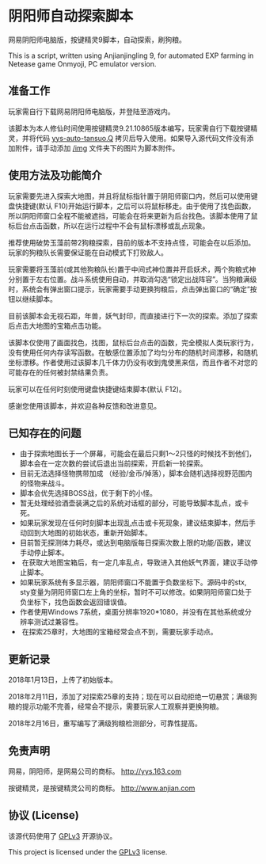 # 阴阳师自动探索脚本

网易阴阳师电脑版，按键精灵9脚本，自动探索，刷狗粮。

This is a script, written using Anjianjingling 9, for automated EXP farming in Netease game Onmyoji, PC emulator version. 

## 准备工作

玩家需自行下载网易阴阳师电脑版，并登陆至游戏内。

该脚本为本人修仙时间使用按键精灵9.21.10865版本编写，玩家需自行下载按键精灵，并将代码 [yys-auto-tansuo.Q](yys-auto-tansuo.Q) 拷贝后导入使用。如果导入源代码文件没有添加附件，请手动添加 [/img](/img) 文件夹下的图片为脚本附件。 

## 使用方法及功能简介

玩家需要先进入探索大地图，并且将鼠标指针置于阴阳师窗口内，然后可以使用键盘快捷键(默认 F10)开始运行脚本，之后可以将鼠标移走。由于使用了找色函数，所以阴阳师窗口全程不能被遮挡，可能会在将来更新为后台找色。该脚本使用了鼠标后台点击函数，所以在运行过程中不会有鼠标漂移或乱点现象。

推荐使用破势玉藻前带2狗粮探索，目前的版本不支持点怪，可能会在以后添加。玩家的狗粮队长需要保证能在自动模式下打败敌人。

玩家需要将玉藻前(或其他狗粮队长)置于中间式神位置并开启妖术，两个狗粮式神分别置于左右位置。战斗系统使用自动，并取消勾选“锁定出战阵容”。当狗粮满级时，系统会有弹出窗口提示，玩家需要手动更换狗粮后，点击弹出窗口的“确定”按钮以继续脚本。

目前该脚本会无视石距，年兽，妖气封印，而直接进行下一次的探索。添加了探索后点击大地图的宝箱点击功能。

该脚本仅使用了画面找色，找图，鼠标后台点击的函数，完全模拟人类玩家行为，没有使用任何内存读写函数。在敏感位置添加了均匀分布的随机时间漂移，和随机坐标漂移。作者使用过该脚本几千体力仍没有收到鬼使黑来信，而且作者不对您的可能存在的任何被封禁结果负责。  

玩家可以在任何时刻使用键盘快捷键结束脚本(默认 F12)。

感谢您使用该脚本，并欢迎各种反馈和改进意见。 

## 已知存在的问题

*  由于探索地图长于一个屏幕，可能会在最后只剩1～2只怪的时候找不到他们，脚本会在一定次数的尝试后退出当前探索，开启新一轮探索。
*  目前无法选择怪物携带加成 （经验/金币/掉落），脚本会随机选择视野范围内的怪物来战斗。
*  脚本会优先选择BOSS战，优于剩下的小怪。
*  暂无处理经验酒壶装满之后的系统对话框的部分，可能导致脚本乱点，或卡死。
*  如果玩家发现在任何时刻脚本出现乱点击或卡死现象，建议结束脚本，然后手动回到大地图的初始状态，重新开始脚本。 
*  目前暂无探测体力耗尽，或达到电脑版每日探索次数上限的功能/函数，建议手动停止脚本。
*  在获取大地图宝箱后，有一定几率乱点，导致进入其他妖气界面，建议手动停止脚本。
*  如果玩家系统有多显示器，阴阳师窗口不能置于负数坐标下。源码中的stx, sty变量为阴阳师窗口左上角的坐标，暂时不可以修改。如果阴阳师窗口处于负坐标下，找色函数会返回错误值。
*  作者使用Windows 7系统，桌面分辨率1920*1080，并没有在其他系统或分辨率测试过兼容性。
*  在探索25章时，大地图的宝箱经常会点不到，需要玩家手动点。

## 更新记录

2018年1月13日，上传了初始版本。

2018年2月11日，添加了对探索25章的支持；现在可以自动拒绝一切悬赏；满级狗粮的提示功能不完善，经常会不提示，需要玩家人工观察并更换狗粮。

2018年2月16日，重写编写了满级狗粮检测部分，可靠性提高。

## 免责声明

网易，阴阳师，是网易公司的商标。 http://yys.163.com

按键精灵，是按键精灵公司的商标。 http://www.anjian.com

<!-- 根据 [GPLv3](https://www.gnu.org/licenses/gpl-3.0.html) 开源协议，本人不对该脚本负任何责任。-->

## 协议 (License)

该源代码使用了 [GPLv3](https://www.gnu.org/licenses/gpl-3.0.html) 开源协议。

This project is licensed under the [GPLv3](https://www.gnu.org/licenses/gpl-3.0.html) license.

